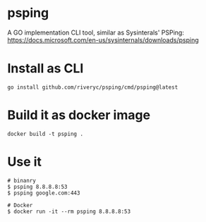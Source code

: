 # psping
A GO implementation CLI tool, similar as Sysinterals' PSPing: https://docs.microsoft.com/en-us/sysinternals/downloads/psping

# Install as CLI

```shell
go install github.com/riveryc/psping/cmd/psping@latest
```

# Build it as docker image

```shell
docker build -t psping .
```

# Use it

```shell
# binanry
$ psping 8.8.8.8:53
$ psping google.com:443

# Docker
$ docker run -it --rm psping 8.8.8.8:53
```